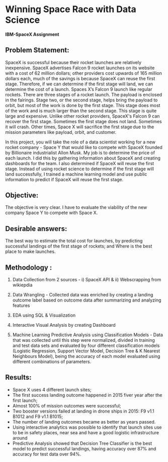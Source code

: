 # Winning Space Race with Data Science
#### IBM-SpaceX Assignment



## Problem Statement:
SpaceX is successful because their rocket launches are relatively inexpensive. SpaceX advertises Falcon 9 rocket launches on its website with a cost of 62 million dollars; other providers cost upwards of 165 million dollars each, much of the savings is because SpaceX can reuse the first stage. Therefore, if we can determine if the first stage will land, we can determine the cost of a launch. Spaces X’s Falcon 9 launch like regular rockets. There are three stages of a rocket launch. The payload is enclosed in the fairings. Stage two, or the second stage, helps bring the payload to orbit, but most of the work is done by the first stage. This stage does most of the work and is much larger than the second stage. This stage is quite large and expensive. Unlike other rocket providers, SpaceX's Falcon 9 can recover the first stage. Sometimes the first stage does not land. Sometimes it will crash. Other times, Space X will sacrifice the first stage due to the mission parameters like payload, orbit, and customer. 

In this project, you will take the role of a data scientist working for a new rocket company - Space Y that would like to compete with SpaceX founded by Billionaire industrialist Allon Musk. My job is to determine the price of each launch. I did this by gathering information about SpaceX and creating dashboards for the team. I also determined if SpaceX will reuse the first stage. Instead of using rocket science to determine if the first stage will land successfully, I trained a machine learning model and use public information to predict if SpaceX will reuse the first stage.

## Objective:
The objective is very clear. I have to evaluate the viability of the new company Space Y to compete with Space X. 

## Desirable answers:
The best way to estimate the total cost for launches, by predicting successful landings of the first stage of rockets; and Where is the best place to make launches.

## Methodology : 
1. Data Collection from 2 sources - 
    i) SpaceX API & 
    ii) Webscrapping from wikiepdia

2. Data Wrangling - Collected data was enriched by creating a landing outcome label based on outcome data after summarizing and analyzing features

3. EDA using SQL & Visualization

4. Interactive Visual Analysis by creating Dashboard

5. Machine Learning Predictive Analysis using Classification Models - Data that was collected until this step were normalized, divided in training  and test data sets and evaluated by four different classification models (Logistic Regression, Support Vector Model, Decision Tree & K Nearest Neighbours Model), being  the accuracy of each model evaluated using different combinations of  parameters.

## Results: 
- Space X uses 4 different launch sites;
- The first success landing outcome happened in 2015 fiver year after the first launch;
- Almost 100% of mission outcomes were successful;
- Two booster versions failed at landing in drone ships in 2015: F9 v1.1 B1012 and F9 v1.1 B1015;
- The number of landing outcomes became as better as years passed.
- Using interactive analytics was possible to identify that launch sites use to be in safety places, near sea and have a good logistic infrastructure around
- Predictive Analysis showed that Decision Tree Classifier is the best model to predict successful landings, having  accuracy over 87% and accuracy for test data over  94%.


